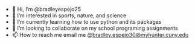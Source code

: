 - 👋 Hi, I’m @bradleyespejo25
- 👀 I’m interested in sports, nature, and science
- 🌱 I’m currently learning how to use python and its packages
- 💞️ I’m looking to collaborate on my school programing assignments 
- 📫 How to reach me email me @bradley.espejo30@myhunter.cuny.edu 

<!---
bradleyespejo25/bradleyespejo25 is a ✨ special ✨ repository because its `README.md` (this file) appears on your GitHub profile.
You can click the Preview link to take a look at your changes.
--->
